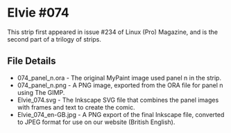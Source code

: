 Elvie #074
==========
This strip first appeared in issue #234 of Linux (Pro) Magazine, and is the second part of a trilogy of strips.


File Details
------------
* 074_panel_n.ora     - The original MyPaint image used panel n in the strip.
* 074_panel_n.png     - A PNG image, exported from the ORA file for panel n using The GIMP.
* Elvie_074.svg       - The Inkscape SVG file that combines the panel images with frames and text to create the comic.
* Elvie_074_en-GB.jpg - A PNG export of the final Inkscape file, converted to JPEG format for use on our website (British English).


